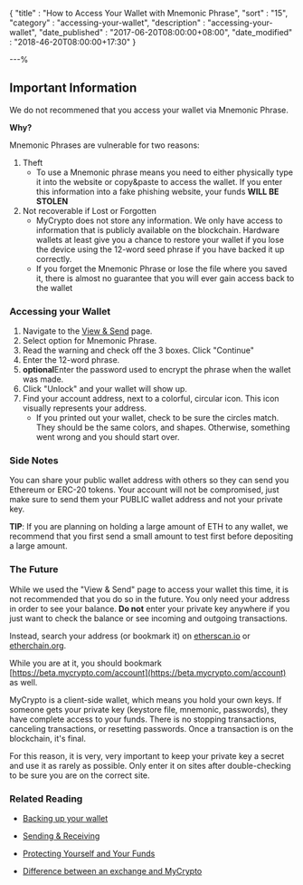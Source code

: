 {
"title" : "How to Access Your Wallet with Mnemonic Phrase",
"sort" : "15",
"category" : "accessing-your-wallet",
"description" : "accessing-your-wallet",
"date_published" : "2017-06-20T08:00:00+08:00",
"date_modified" : "2018-46-20T08:00:00+17:30"
}

---%

## Important Information

We do not recommened that you access your wallet via Mnemonic Phrase. 

**Why?**

Mnemonic Phrases are vulnerable for two reasons:
1. Theft
    * To use a Mnemonic phrase means you need to either physically type it into the website or copy&paste to access the wallet. If you enter this information into a fake phishing website, your funds **WILL BE STOLEN**
2. Not recoverable if Lost or Forgotten
    * MyCrypto does not store any information. We only have access to information that is publicly available on the blockchain. Hardware wallets at least give you a chance to restore your wallet if you lose the device using the 12-word seed phrase if you have backed it up correctly. 
    * If you forget the Mnemonic Phrase or lose the file where you saved it, there is almost no guarantee that you will ever gain access back to the wallet

### Accessing your Wallet

1. Navigate to the [View & Send](https://beta.mycrypto.com/account) page.
2. Select option for Mnemonic Phrase.
3. Read the warning and check off the 3 boxes. Click "Continue"
4. Enter the 12-word phrase.
5. **optional**Enter the password used to encrypt the phrase when the wallet was made. 
5. Click "Unlock" and your wallet will show up. 
6. Find your account address, next to a colorful, circular icon. This icon visually represents your address.
   * If you printed out your wallet, check to be sure the circles match. They should be the same colors, and shapes. Otherwise, something went wrong and you should start over.

### Side Notes
You can share your public wallet address with others so they can send you Ethereum or ERC-20 tokens. Your account will not be compromised, just make sure to send them your PUBLIC wallet address and not your private key.

**TIP**: If you are planning on holding a large amount of ETH to any wallet, we recommend that you first send a small amount to test first before depositing a large amount.

### The Future

While we used the "View & Send" page to access your wallet this time, it is not recommended that you do so in the future. You only need your address in order to see your balance. **Do not** enter your private key anywhere if you just want to check the balance or see incoming and outgoing transactions.

Instead, search your address (or bookmark it) on [etherscan.io](https://etherscan.io) or [etherchain.org](https://www.etherchain.org/).

While you are at it, you should bookmark [https://beta.mycrypto.com/account](https://beta.mycrypto.com/account) as well.

MyCrypto is a client-side wallet, which means you hold your own keys. If someone gets your private key (keystore file, mnemonic, passwords), they have complete access to your funds. There is no stopping transactions, canceling transactions, or resetting passwords. Once a transaction is on the blockchain, it's final.

For this reason, it is very, very important to keep your private key a secret and use it as rarely as possible. Only enter it on sites after double-checking to be sure you are on the correct site.

### Related Reading

* [Backing up your wallet](https://support.mycrypto.com/getting-started/backing-up-your-new-wallet.html)

* [Sending & Receiving](https://support.mycrypto.com/send/)

* [Protecting Yourself and Your Funds](https://support.mycrypto.com/getting-started/protecting-yourself-and-your-funds.html)

* [Difference between an exchange and MyCrypto](https://support.mycrypto.com/getting-started/whats-the-difference-between-an-exchange-and-mycrypto.html)
